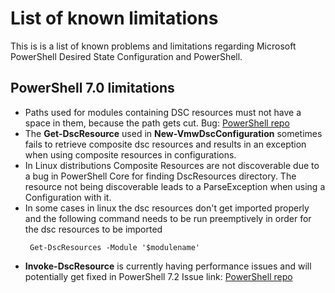 # List of known limitations
This is is a list of known problems and limitations regarding Microsoft PowerShell Desired State Configuration and PowerShell.

## PowerShell 7.0 limitations
- Paths used for modules containing DSC resources must not have a space in them, because the path gets cut. Bug: [PowerShell repo](https://github.com/PowerShell/PowerShell/issues/13250)
- The **Get-DscResource** used in **New-VmwDscConfiguration** sometimes fails to retrieve composite dsc resources and results in an exception when using composite resources in configurations. 
- In Linux distributions Composite Resources are not discoverable due to a bug in PowerShell Core for finding DscResources directory. The resource not being discoverable leads to a ParseException when using a Configuration with it.
- In some cases in linux the dsc resources don't get imported properly and the following command needs to be run preemptively in order for the dsc resources to be imported
   ```
    Get-DscResources -Module '$modulename'
   ``` 
- **Invoke-DscResource** is currently having performance issues and will potentially get fixed in PowerShell 7.2
Issue link: [PowerShell repo](https://github.com/PowerShell/PowerShell/issues/13996)
